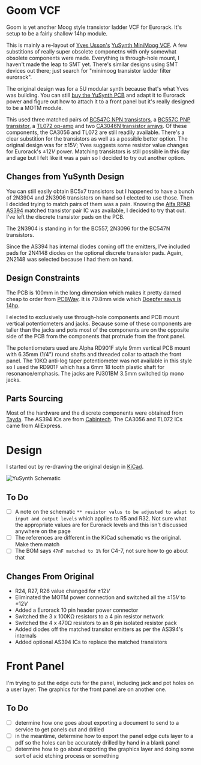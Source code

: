 # Goom VCF

Goom is yet another Moog style transistor ladder VCF for Eurorack. It's setup to be a fairly shallow 14hp module.

This is mainly a re-layout of [Yves Usson's](http://yusynth.net/) [YuSynth MiniMoog VCF](http://yusynth.net/Modular/index_en.html). A few substitions of really super obsolete componetns with only somewhat obsolete components were made. Everything is through-hole mount, I haven't made the leap to SMT yet. There's similar designs using SMT devices out there; just search for "minimoog transistor ladder filter eurorack".

The original design was for a 5U modular synth because that's what Yves was building. You can still [buy the YuSynth PCB](https://www.soundtronics.co.uk/yusynth-diy-synth/) and adapt it to Eurorack power and figure out how to attach it to a front panel but it's really designed to be a MOTM module. 

This used three matched pairs of <a href="https://github.com/crankery/goom/blob/main/Documents/BC547.pdf" target="_blank">BC547C NPN transistors</a>, a [BC557C PNP transistor](Documents/BC557C.pdf), a [TL072 op-amp](Documents/tl072h.pdf) and two [CA3046N transistor arrays](Documents/CA3046N.pdf). Of these components, the CA3056 and TL072 are still readily available. There's a clear substition for the transistors as well as a possible better option. The original design was for $\pm15V$; Yves suggests some resistor value changes for Eurorack's $\pm12V$ power. Matching transistors is still possible in this day and age but I felt like it was a pain so I decided to try out another option.

## Changes from YuSynth Design

You can still easily obtain BC5x7 transistors but I happened to have a bunch of 2N3904 and 2N3906 transistors on hand so I elected to use those. Then I decided trying to match pairs of them was a pain. Knowing the [Alfa RPAR AS394](https://www.alfarzpp.lv/eng/sc/AS394CH.pdf) matched transistor pair IC was available, I decided to try that out.
I've left the discrete transistor pads on the PCB.

The 2N3904 is standing in for the BC557, 2N3096 for the BC547N transistors.

Since the AS394 has internal diodes coming off the emitters, I've included pads for 2N4148 diodes on the optional discrete transistor pads. Again, 2N2148 was selected because I had them on hand.

## Design Constraints

The PCB is 100mm in the long dimension which makes it pretty darned cheap to order from [PCBWay](https://www.pcbway.com/). It is 70.8mm wide which [Doepfer says is 14hp](https://doepfer.de/a100_man/a100m_e.htm).

I elected to exclusively use through-hole components and PCB mount vertical potentiometers and jacks. Because some of these components are taller than the jacks and pots most of the components are on the opposite side of the PCB from the components that protrude from the front panel.

The potentiometers used are Alpha RD901F style 9mm vertical PCB mount with 6.35mm (1/4") round shafts and threaded collar to attach the front panel. The 10KΩ anti-log taper potentiometer was not available in this style so I used the RD901F which has a 6mm 18 tooth plastic shaft for resonance/emphasis. The jacks are PJ301BM 3.5mm switched tip mono jacks.

## Parts Sourcing

Most of the hardware and the discrete components were obtained from [Tayda](https://www.taydaelectronics.com/). The AS394 ICs are from [Cabintech](https://cabintechglobal.com/). The CA3056 and TL072 ICs came from AliExpress.

# Design

I started out by re-drawing the original design in [KiCad](https://www.kicad.org).

![YuSynth Schematic](http://yusynth.net/Modular/Commun/MOOGVCF/Moogfilter-sch.jpg)

## To Do

- [ ] A note on the schematic `** resistor valus to be adjusted to adapt to input and output levels` which applies to R5 and R32. Not sure what the appropriate values are for Eurorack levels and this isn't discussed anywhere on the page
- [ ] The references are different in the KiCad schematic vs the original. Make them match
- [ ] The BOM says `47nF matched to 1%` for C4-7, not sure how to go about that

## Changes From Original

- R24, R27, R26 value changed for $\pm12V$
- Eliminated the MOTM power connection and switched all the $\pm15V$ to $\pm12V$
- Added a Eurorack 10 pin header power connector
- Switched the 3 x 100KΩ resistors to a 4 pin resistor network
- Switched the 4 x 470Ω resistors to an 8 pin isolated resistor pack 
- Added diodes off the matched transitor emitters as per the AS394's internals
- Added optional AS394 ICs to replace the matched transistors

# Front Panel

I'm trying to put the edge cuts for the panel, including jack and pot holes on a user layer. The graphics for the front panel are on another one.

## To Do

- [ ] determine how one goes about exporting a document to send to a service to get panels cut and drilled
- [ ] in the meantime, determine how to export the panel edge cuts layer to a pdf so the holes can be accurately drilled by hand in a blank panel
- [ ] determine how to go about exporting the graphics layer and doing some sort of acid etching process or something

